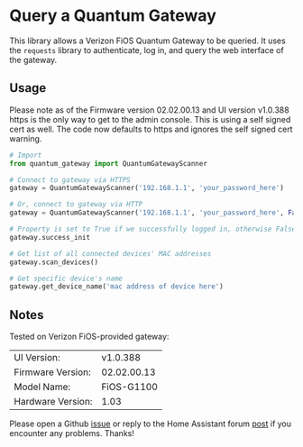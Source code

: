 # Query a Quantum Gateway

This library allows a Verizon FiOS Quantum Gateway to be queried. It uses the `requests` library to authenticate, log in, and query the web interface of the gateway.

## Usage

Please note as of the Firmware version 02.02.00.13 and UI version v1.0.388 https is the only way to get to the admin console. This is using a self signed cert as well. The code now defaults to https and ignores the self signed cert warning.

```python
# Import
from quantum_gateway import QuantumGatewayScanner

# Connect to gateway via HTTPS
gateway = QuantumGatewayScanner('192.168.1.1', 'your_password_here')

# Or, connect to gateway via HTTP
gateway = QuantumGatewayScanner('192.168.1.1', 'your_password_here', False)

# Property is set to True if we successfully logged in, otherwise False
gateway.success_init

# Get list of all connected devices' MAC addresses
gateway.scan_devices()

# Get specific device's name
gateway.get_device_name('mac address of device here')
```

## Notes

Tested on Verizon FiOS-provided gateway:

|                   |             |
| ----------------- | ----------- |
| UI Version:       | v1.0.388    |
| Firmware Version: | 02.02.00.13 |
| Model Name:       | FiOS-G1100  |
| Hardware Version: | 1.03        |

Please open a Github [issue](https://github.com/cisasteelersfan/quantum_gateway/issues) or reply to the Home Assistant forum [post](https://community.home-assistant.io/t/verizon-fios-quantum-gateway-device-tracker-platform/67944) if you encounter any problems. Thanks!
